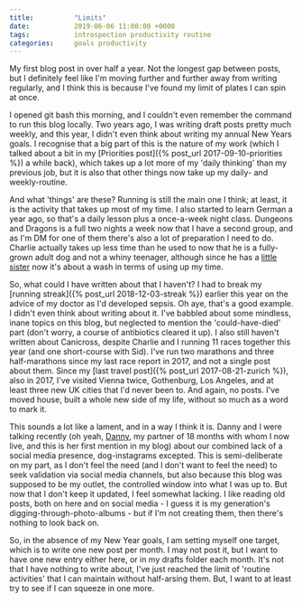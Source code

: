 ```yaml
---
title:          "Limits"
date:           2019-06-06 11:00:00 +0000
tags:           introspection productivity routine 
categories:     goals productivity
---
```

My first blog post in over half a year. Not the longest gap between posts, but I definitely feel like I'm moving further and further away from writing regularly, and I think this is because I've found my limit of plates I can spin at once.

<!-- Read More -->

I opened git bash this morning, and I couldn't even remember the command to run this blog locally. Two years ago, I was writing draft posts pretty much weekly, and this year, I didn't even think about writing my annual New Years goals. I recognise that a big part of this is the nature of my work (which I talked about a bit in my [Priorities post]({% post_url 2017-09-10-priorities %}) a while back), which takes up a lot more of my 'daily thinking' than my previous job, but it is also that other things now take up my daily- and weekly-routine. 

And what 'things' are these? Running is still the main one I think; at least, it is the activity that takes up most of my time. I also started to learn German a year ago, so that's a daily lesson plus a once-a-week night class. Dungeons and Dragons is a full two nights a week now that I have a second group, and as I'm DM for one of them there's also a lot of preparation I need to do. Charlie actually takes up less time than he used to now that he is a fully-grown adult dog and not a whiny teenager, although since he has a [little sister](https://www.instagram.com/sid_wags/) now it's about a wash in terms of using up my time.

So, what could I have written about that I haven't? I had to break my [running streak]({% post_url 2018-12-03-streak %}) earlier this year on the advice of my doctor as I'd developed sepsis. Oh aye, that's a good example. I didn't even think about writing about it. I've babbled about some mindless, inane topics on this blog, but neglected to mention the 'could-have-died' part (don't worry, a course of antibiotics cleared it up). I also still haven't written about Canicross, despite Charlie and I running 11 races together this year (and one short-course with Sid). I've run two marathons and three half-marathons since my last race report in 2017, and not a single post about them. Since my [last travel post]({% post_url 2017-08-21-zurich %}), also in 2017, I've visited Vienna twice, Gothenburg, Los Angeles, and at least three new UK cities that I'd never been to. And again, no posts. I've moved house, built a whole new side of my life, without so much as a word to mark it. 

This sounds a lot like a lament, and in a way I think it is. Danny and I were talking recently (oh yeah, [Danny](https://www.helloscience.net/), my partner of 18 months with whom I now live, and this is her first mention in my blog) about our combined lack of a social media presence, dog-instagrams excepted. This is semi-deliberate on my part, as I don't feel the need (and I don't want to feel the need) to seek validation via social media channels, but also because this blog was supposed to be my outlet, the controlled window into what I was up to. But now that I don't keep it updated, I feel somewhat lacking. I like reading old posts, both on here and on social media - I guess it is my generation's digging-through-photo-albums - but if I'm not creating them, then there's nothing to look back on.

So, in the absence of my New Year goals, I am setting myself one target, which is to write one new post per month. I may not post it, but I want to have one new entry either here, or in my drafts folder each month. It's not that I have nothing to write about, I've just reached the limit of 'routine activities' that I can maintain without half-arsing them. But, I want to at least try to see if I can squeeze in one more.
